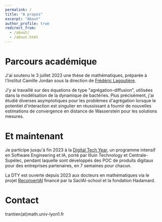 ```yaml
---
permalink: /
title: "A propos"
excerpt: "About"
author_profile: true
redirect_from: 
  - /about/
  - /about.html
---
```


Parcours académique
======

J'ai soutenu le 3 juillet 2023 une thèse de mathématiques, préparée à l'Institut Camille Jordan sous la direction de [Frédéric Lagoutière](http://math.univ-lyon1.fr/homes-www/lagoutiere/).

J'y ai travaillé sur des équations de type "agrégation-diffusion", utilisées dans la modélisation de la dynamique de bactéries. Plus précisément, j'ai étudié diverses asymptotiques pour les problèmes d'agrégation lorsque le potentiel d'interaction est singulier en réussissant à fournir de nouvelles estimations de convergence en distance de Wasserstein pour les solutions mesures. <br>

Et maintenant
======

Je participe jusqu'à fin 2023 à la <a href="https://paris-digital-lab.com/digital-tech-year-fr/">Digital Tech Year</a>, un programme intensif en Software Engineering et IA, porté par Illuin Technology et Centrale-Supélec, pendant laquelle sont développés des POC de produits digitaux pour des entreprises partenaires, en 7 semaines pour chacun.

La DTY est ouverte depuis 2023 aux docteurs en mathématiques via le projet <a href="https://www.universite-paris-saclay.fr/graduate-schools/graduate-school-mathematiques/mediation-et-actualites-graduate-school-mathematiques/reconvertai-projet-de-reconversion-en-intelligence-artificielle-graduate-school-mathematiques">ReconvertAI</a> financé par la SaclAI-school et la fondation Hadamard.

Contact
=======

trantien(at)math.univ-lyon1.fr